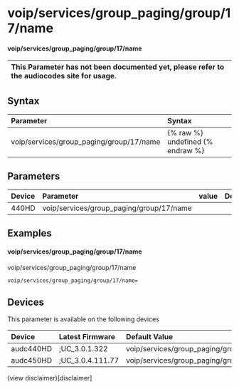 ﻿---
description: voip/services/group_paging/group/17/name
search: false
---

# voip/services/group_paging/group/17/name

#### voip/services/group_paging/group/17/name


| This Parameter has not been documented yet, please refer to the audiocodes site for usage.  |
| :--- |

## Syntax
| Parameter | Syntax |
| :--- | :--- |
|voip/services/group_paging/group/17/name | {% raw %} undefined {% endraw %} |

## Parameters
|Device|Parameter|value|Description|
|:---|:---|:---|:---|
| 440HD | voip/services/group_paging/group/17/name |  |  |

## Examples
#### voip/services/group_paging/group/17/name

voip/services/group_paging/group/17/name

```
voip/services/group_paging/group/17/name=
```

## Devices
This parameter is available on the following devices

| Device | Latest Firmware | Default Value |
|:---|:---|:---|
| audc440HD | ;UC_3.0.1.322 | voip/services/group_paging/group/17/name= 
| audc450HD | ;UC_3.0.4.111.77 | voip/services/group_paging/group/17/name= 

(view disclaimer)[disclaimer]
